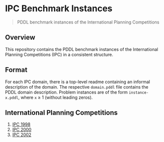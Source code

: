 # IPC Benchmark Instances

> PDDL benchmark instances of the International Planning Competitions

## Overview

This repository contains the PDDL benchmark instances of the International Planning Competitions (IPC) in a consistent structure.

## Format

For each IPC domain, there is a top-level readme containing an informal description of the domain.
The respective `domain.pddl` file contains the PDDL domain description.
Problem instances are of the form `instance-x.pddl`, where `x` ≥ 1 (without leading zeros).

## International Planning Competitions

1. [IPC 1998](ipc-1998)
2. [IPC 2000](ipc-2000)
3. [IPC 2002](ipc-2002)
